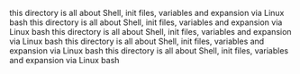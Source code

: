 this directory is all about Shell, init files, variables and expansion via Linux bash
this directory is all about Shell, init files, variables and expansion via Linux bash
this directory is all about Shell, init files, variables and expansion via Linux bash
this directory is all about Shell, init files, variables and expansion via Linux bash
this directory is all about Shell, init files, variables and expansion via Linux bash
